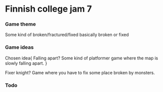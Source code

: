 # Finnish college jam 7

### Game theme

Some kind of broken/fractured/fixed basically broken or fixed 

### Game ideas

Chosen idea{
Falling apart?
Some kind of platformer game where the map is slowly falling apart.
}

Fixer knight?
Game where you have to fix some place broken by monsters. 

### Todo
